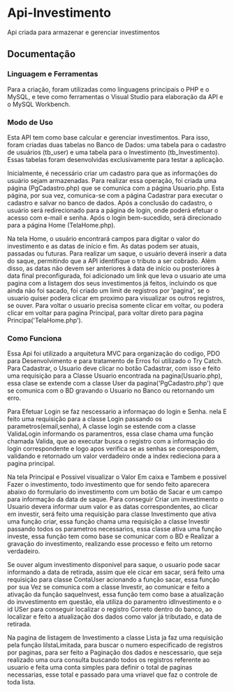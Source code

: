 # Api-Investimento
Api criada para armazenar e gerenciar investimentos

## Documentação

### Linguagem e Ferramentas
Para a criação, foram utilizadas como linguagens principais o PHP e o MySQL, e teve como ferramentas o Visual Studio para elaboração da API e o MySQL Workbench.

### Modo de Uso
Esta API tem como base calcular e gerenciar investimentos. Para isso, foram criadas duas tabelas no Banco de Dados: uma tabela para o cadastro de usuários (tb_user) e uma tabela para o Investimento (tb_Investimento). Essas tabelas foram desenvolvidas exclusivamente para testar a aplicação.

Inicialmente, é necessário criar um cadastro para que as informações do usuário sejam armazenadas. Para realizar essa operação, foi criada uma página (PgCadastro.php) que se comunica com a página Usuario.php. Esta página, por sua vez, comunica-se com a página Cadastrar para executar o cadastro e salvar no banco de dados. Após a conclusão do cadastro, o usuário será redirecionado para a página de login, onde poderá efetuar o acesso com e-mail e senha. Após o login bem-sucedido, será direcionado para a página Home (TelaHome.php).

Na tela Home, o usuário encontrará campos para digitar o valor do investimento e as datas de início e fim. As datas podem ser atuais, passadas ou futuras. Para realizar um saque, o usuário deverá inserir a data do saque, permitindo que a API identifique o tributo a ser cobrado. Além disso, as datas não devem ser anteriores à data de início ou posteriores à data final preconfigurada, foi adicionado um link que leva o usuario ate uma pagina com a listagem dos seus investimentos já feitos, incluindo os que ainda não foi sacado, foi criado um limit de registros por 'pagina', se o usuario quiser podera clicar em proximo para visualizar os outros registros, se ouver. Para voltar o usuario precisa somente clicar em voltar, ou podera clicar em voltar para pagina Principal, para voltar direto para pagina Principa('TelaHome.php').


### Como Funciona
Essa Api foi utilizado a arquitetura MVC para organização do codigo, PDO para Desenvolvimento e para tratamento de Erros foi utilizado o Try Catch. Para Cadastrar, o Usuario deve clicar no botão Cadastrar, com isso e feito uma requisição para a Classe Usuario encontrada na pagina(Usuario.php), essa clase se extende com a classe User da pagina('PgCadastro.php') que se comunica com o BD gravando o Usuario no Banco ou retornando um erro. 

Para Efetuar Login se faz nescessario a informaçao do login e Senha. nela E feito uma requisição para a classe Login passando os parametros(email,senha), A classe login se estende com a classe ValidaLogin informando os paramentros, essa clase chama uma função chamada Valida, que ao executar busca o registro com a informação do login correspondente e logo apos verifica se as senhas se corespondem, validando e retornado um valor verdadeiro onde a index redieciona para a pagina principal.


Na tela Principal e Possivel visualizar o Valor Em caixa e Tambem e possivel Fazer o investimento, todo investimento que for sendo feito aparecera abaixo do formulario do investimento com um botão de Sacar e um campo para informação da data de saque. Para conseguir Criar um investimento o Usuario devera informar uum valor e as datas correspondentes, ao clicar em investir, será feito uma requisição para classe Investimento que ativa uma função criar, essa função chama uma requisição a classe Investir passando todos os parametros necessarios, essa classe ativa uma função investe, essa função tem como base se comunicar com o BD e Realizar a gravação do investimento, realizando esse processo e feito um retorno verdadeiro.

Se ouver algum investimento disponivel para saque, o usuario pode sacar informando a data de retirada, assim que ele cicar em sacar, será feito uma requisição para classe ContaUser acionando a função sacar, essa função por sua Vez se comunica com a classe Investir, ao comunicar e feito a ativação da função saqueInvest, essa função tem como base a atualização do invvestimento em questão, ela utiliza do paramentro idInvestimento e o id USer para conseguir localizar o registro Correto dentro do banco, ao localizar e feito a atualização dos dados como valor já tributado, e data de retirada.

Na pagina de listagem de Investimento a classe Lista ja faz uma requisição pela função lilstaLimitada, para buscar o numero especificado de registros por paginas, para ser feito a Paginação dos dados e nescessario, que seja realizado uma oura consulta buscando todos os registros referente ao usuario e feita uma conta simples para definir o total de paginas necessarias, esse total e passado para uma vriavel que faz o controle de toda lista.



